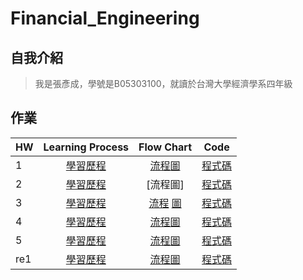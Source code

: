 # Financial_Engineering
## 自我介紹
> 我是張彥成，學號是B05303100，就讀於台灣大學經濟學系四年級
## 作業
 HW | Learning Process | Flow Chart | Code |
----|:----------------:|:----------:|:----:|
 1 | [學習歷程](https://github.com/Chang-Yen-Cheng/Financial_Engineering/blob/master/hw1/HW1_%E5%AD%B8%E7%BF%92%E6%AD%B7%E7%A8%8B.ipynb) | [流程圖](https://github.com/Chang-Yen-Cheng/Financial_Engineering/blob/master/hw1/HW1_%E6%B5%81%E7%A8%8B%E5%9C%96.JPG) | [程式碼](https://github.com/Chang-Yen-Cheng/Financial_Engineering/blob/master/hw1/HW%201_%E7%A8%8B%E5%BC%8F%E7%A2%BC.ipynb)
 2 | [學習歷程](https://github.com/Chang-Yen-Cheng/Financial_Engineering/blob/master/hw_2%E5%AD%B8%E7%BF%92%E6%AD%B7%E7%A8%8B.ipynb) | [流程圖] | [程式碼](https://github.com/Chang-Yen-Cheng/Financial_Engineering/blob/master/HW2.ipynb)
 3 | [學習歷程](https://github.com/Chang-Yen-Cheng/Financial_Engineering/blob/master/hw3/Hw3%20%E5%AD%B8%E7%BF%92%E6%AD%B7%E7%A8%8B.ipynb) | [流程](https://github.com/Chang-Yen-Cheng/Financial_Engineering/blob/master/hw3/hw3_%E6%B5%81%E7%A8%8B%E5%9C%96.ipynb) [圖](https://github.com/Chang-Yen-Cheng/Financial_Engineering/blob/master/hw3/hw3_flowchart.png) | [程式碼](https://github.com/Chang-Yen-Cheng/Financial_Engineering/blob/master/hw3/hw3%20code.ipynb)
 4 | [學習歷程](https://github.com/Chang-Yen-Cheng/Financial_Engineering/blob/master/hw4/HW4%20%E5%AD%B8%E7%BF%92%E6%AD%B7%E7%A8%8B.ipynb) | [流程圖](https://github.com/Chang-Yen-Cheng/Financial_Engineering/blob/master/hw4/hw4%E6%B5%81%E7%A8%8B%E5%9C%96.pdf) | [程式碼](https://github.com/Chang-Yen-Cheng/Financial_Engineering/blob/master/hw4/HW4%20%E7%A8%8B%E5%BC%8F%E7%A2%BC.ipynb)
 5 | [學習歷程](https://github.com/Chang-Yen-Cheng/Financial_Engineering/blob/master/HW5/hw5%20%E5%AD%B8%E7%BF%92%E6%AD%B7%E7%A8%8B.ipynb) | [流程圖](https://github.com/Chang-Yen-Cheng/Financial_Engineering/blob/master/HW5/hw5%E6%B5%81%E7%A8%8B%E5%9C%96.pdf) | [程式碼](https://github.com/Chang-Yen-Cheng/Financial_Engineering/blob/master/HW5/hw5%20code.ipynb)
 re1 | [學習歷程](https://github.com/Chang-Yen-Cheng/Financial_Engineering/blob/master/rehw1/HW%201%20%E5%AD%B8%E7%BF%92%E6%AD%B7%E7%A8%8B.ipynb) | [流程圖](https://github.com/Chang-Yen-Cheng/Financial_Engineering/blob/master/rehw1/hw1%E6%B5%81%E7%A8%8B%E5%9C%96.pdf) | [程式碼](https://github.com/Chang-Yen-Cheng/Financial_Engineering/blob/master/rehw1/HW%201_%E7%A8%8B%E5%BC%8F%E7%A2%BC.ipynb)
